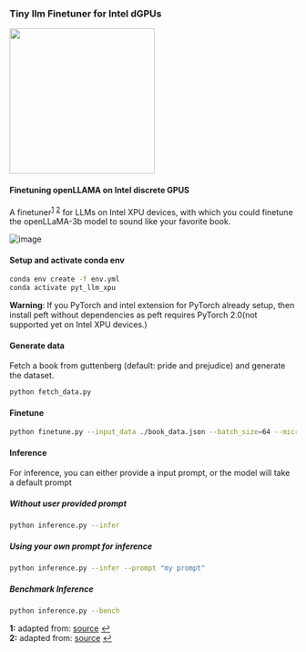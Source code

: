 ### Tiny llm Finetuner for Intel dGPUs


<img src="https://github.com/rahulunair/tiny_llm_finetuning/assets/786476/2d967cb0-2a18-429b-8303-1257afe15ffc" width="255" height="255">



#### Finetuning openLLAMA on Intel discrete GPUS

A finetuner<sup id="a1">[1](#f1)</sup> <sup id="a2">[2](#f2)</sup> for LLMs on Intel XPU devices, with which you could finetune the openLLaMA-3b model to sound like your favorite book.

![image](https://github.com/rahulunair/tiny_llm_finetuning/assets/786476/f060f4f4-f85e-42e5-82c7-fb95fad932fd)


#### Setup and activate conda env

```bash
conda env create -f env.yml
conda activate pyt_llm_xpu
```

**Warning**: If you PyTorch and intel extension for PyTorch already setup, then install peft without dependencies as peft requires PyTorch 2.0(not supported yet on Intel XPU devices.)

#### Generate data

Fetch a book from guttenberg (default: pride and prejudice) and generate the dataset.

```python
python fetch_data.py
```

#### Finetune

```bash
python finetune.py --input_data ./book_data.json --batch_size=64 --micro_batch_size=16 --num_steps=300
```

#### Inference

For inference, you can either provide a input prompt, or the model will take a default prompt

##### Without user provided prompt

```bash
python inference.py --infer
```

##### Using your own prompt for inference

```bash
python inference.py --infer --prompt "my prompt"
```

##### Benchmark Inference

```bash
python inference.py --bench
```
<b id="f1">1:</b> adapted from: [source](https://github.com/modal-labs/doppel-bot/blob/main/src/finetune.py) [↩](#a1)  
<b id="f2">2:</b> adapted from: [source](https://github.com/tloen/alpaca-lora/blob/65fb8225c09af81feb5edb1abb12560f02930703/finetune.py) [↩](#a2)
